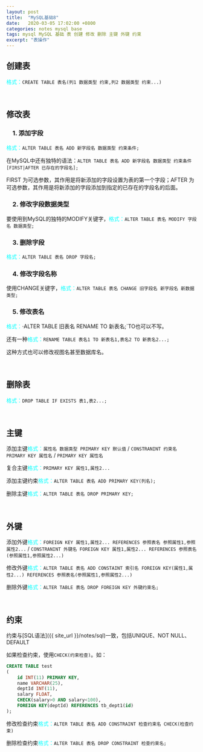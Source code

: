 ```yaml
---
layout: post
title:  "MySQL基础8"
date:   2020-03-05 17:02:00 +0800
categories: notes mysql base
tags: mysql MySQL 基础 表 创建 修改 删除 主键 外键 约束
excerpt: "表操作"
---
```


## 创建表

<span style="color:aqua">格式：</span>`CREATE TABLE 表名(列1 数据类型 约束,列2 数据类型 约束...)`

&emsp;

## 修改表

### &emsp;1. 添加字段

<span style="color:aqua">格式：</span>`ALTER TABLE 表名 ADD 新字段名 数据类型 约束条件;`

在MySQL中还有独特的语法：`ALTER TABLE 表名 ADD 新字段名 数据类型 约束条件 [FIRST|AFTER 已存在的字段名];`

FIRST 为可选参数，其作用是将新添加的字段设置为表的第一个字段；AFTER 为可选参数，其作用是将新添加的字段添加到指定的已存在的字段名的后面。

### &emsp;2. 修改字段数据类型

要使用到MySQL的独特的MODIFY关键字，<span style="color:aqua">格式：</span>`ALTER TABLE 表名 MODIFY 字段名 数据类型;`

### &emsp;3. 删除字段

<span style="color:aqua">格式：</span>`ALTER TABLE 表名 DROP 字段名;`

### &emsp;4. 修改字段名称

使用CHANGE关键字，<span style="color:aqua">格式：</span>`ALTER TABLE 表名 CHANGE 旧字段名 新字段名 新数据类型;`

### &emsp;5. 修改表名

<span style="color:aqua">格式：</span>·ALTER TABLE 旧表名 RENAME TO 新表名;`TO也可以不写。

还有一种<span style="color:aqua">格式：</span>`RENAME TABLE 表名1 TO 新表名1,表名2 TO 新表名2...;`

这种方式也可以修改视图名甚至数据库名。

&emsp;

## 删除表

<span style="color:aqua">格式：</span>`DROP TABLE IF EXISTS 表1,表2...;`

&emsp;

## 主键

添加主键<span style="color:aqua">格式：</span>`属性名 数据类型 PRIMARY KEY 默认值` / `CONSTRANINT 约束名 PRIMARY KEY 属性名` / `PRIMARY KEY 属性名`

复合主键<span style="color:aqua">格式：</span>`PRIMARY KEY 属性1,属性2...`

添加主键约束<span style="color:aqua">格式：</span>`ALTER TABLE 表名 ADD PRIMARY KEY(列名);`

删除主键<span style="color:aqua">格式：</span>`ALTER TABLE 表名 DROP PRIMARY KEY;`

&emsp;

## 外键

添加外键<span style="color:aqua">格式：</span>`FOREIGN KEY 属性1,属性2... REFERENCES 参照表名 参照属性1,参照属性2...` / `CONSTRANINT 外键名 FOREIGN KEY 属性1,属性2... REFERENCES 参照表名(参照属性1,参照属性2...)`

修改外键<span style="color:aqua">格式：</span>`ALTER TABLE 表名 ADD CONSTAINT 索引名 FOREIGN KEY(属性1,属性2...) REFERENCES 参照表名(参照属性1,参照属性2...)`

删除外键<span style="color:aqua">格式：</span>`ALTER TABLE 表名 DROP FOREIGN KEY 外键约束名;`

&emsp;

## 约束

约束与[SQL语法]({{ site_url }}/notes/sql)一致，包括UNIQUE、NOT NULL、DEFAULT

如果检查约束，使用`CHECK(约束检查)`。如：

```sql
CREATE TABLE test
(
    id INT(11) PRIMARY KEY,
    name VARCHAR(25),
    deptId INT(11),
    salary FLOAT,
    CHECK(salary>0 AND salary<100),
    FOREIGN KEY(deptId) REFERENCES tb_dept1(id)
);
```

修改检查约束<span style="color:aqua">格式：</span>`ALTER TABLE 表名 ADD CONSTRAINT 检查约束名 CHECK(检查约束)`

删除检查约束<span style="color:aqua">格式：</span>`ALTER TABLE 表名 DROP CONSTRAINT 检查约束名;`
